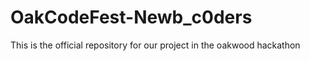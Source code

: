 # OakCodeFest-Newb_c0ders

This is the official repository for our project in the oakwood hackathon
